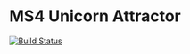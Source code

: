# MS4 Unicorn Attractor

[![Build Status](https://travis-ci.org/h8130084/UnicornAttractor.svg?branch=master)](https://travis-ci.org/h8130084/UnicornAttractor)